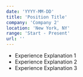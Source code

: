 ```yaml
---
date: 'YYYY-MM-DD'
title: 'Position Title'
company: 'Company 2'
location: 'New York, NY'
range: 'Start - Present'
url: ''
---
```


- Experience Explanation 1
- Experience Explanation 2
- Experience Explanation 3
